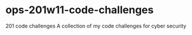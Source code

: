 # ops-201w11-code-challenges
201 code challenges
A collection of my code challenges for cyber security